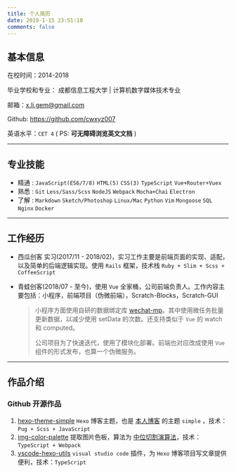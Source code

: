 ```yaml
---
title: 个人简历
date: 2019-1-15 23:51:10
comments: false
---
```


## 基本信息

在校时间：2014-2018

毕业学校和专业： 成都信息工程大学 | 计算机数字媒体技术专业

邮箱：[x.li.gem@gmail.com](mailto:x.li.gem@gmail.com)

Github: https://github.com/cwxyz007

英语水平：`CET 4` ( PS: **可无障碍浏览英文文档** )

---

## 专业技能

- 精通 : `JavaScript(ES6/7/8)` `HTML(5)` `CSS(3)` `TypeScript` `Vue+Router+Vuex`
- 熟悉 : `Git` `Less/Sass/Scss` `NodeJS` `Webpack` `Mocha+Chai` `Electron`
- 了解 : `Markdown` `Sketch/Photoshop` `Linux/Mac` `Python` `Vim` `Mongoose` `SQL` `Nginx` `Docker`

---

## 工作经历

- 西瓜创客 实习(2017/11 - 2018/02)，实习工作主要是前端页面的实现、适配，以及简单的后端逻辑实现。使用 `Rails` 框架，技术栈 `Ruby + Slim + Scss + CoffeeScript`

- 青蛙创客(2018/07 - 至今)，使用 `Vue` 全家桶，公司前端负责人。工作内容主要包括：小程序，前端项目（伪微前端），Scratch-Blocks，Scratch-GUI

  > 小程序方面使用自研的数据绑定库 [wechat-mp]。其中使用微任务批量更新数据，以减少使用 setData 的次数。还支持类似于 `Vue` 的 watch 和 computed。
  >
  > 公司项目为了快速迭代，使用了模块化部署。前端也对应改成使用 `Vue` 组件的形式发布，也算一个伪微服务。

---

## 作品介绍

### Github 开源作品

1. [hexo-theme-simple] `Hexo` 博客主题，也是 [本人博客] 的主题 `simple` ，技术：`Pug + Scss + JavaScript`
2. [img-color-palette] 提取图片色板，算法为 [中位切割演算法]，技术：`TypeScript + Webpack`
3. [vscode-hexo-utils] `visual studio code` 插件，为 `Hexo` 博客项目写文章提供便利，技术：`TypeScript`

[本人博客]: https://cwxyz007.github.io/
[hexo-theme-simple]: https://github.com/cwxyz007/hexo-theme-simple
[img-color-palette]: https://github.com/cwxyz007/img-color-palette
[vscode-hexo-utils]: https://github.com/cwxyz007/vscode-hexo-utils
[中位切割演算法]: https://www.wikiwand.com/zh-hans/%E4%B8%AD%E4%BD%8D%E5%88%87%E5%89%B2%E6%BC%94%E7%AE%97%E6%B3%95
[wechat-mp]: https://github.com/cwxyz007/wechat-mp
